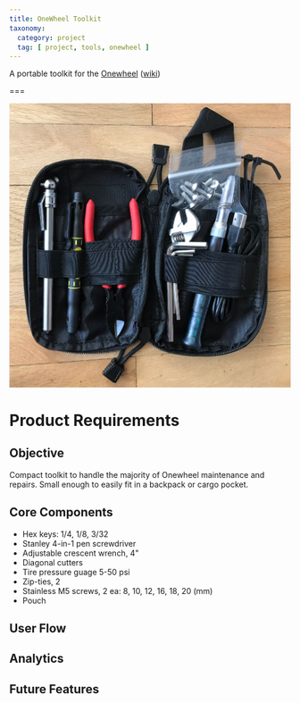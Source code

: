 ```yaml
---
title: OneWheel Toolkit
taxonomy:
  category: project
  tag: [ project, tools, onewheel ]
---
```


A portable toolkit for the [Onewheel](https://onewheel.com) ([wiki](http://onewheel.wiki))

===

![](toolkit.jpg)

# Product Requirements

## Objective
Compact toolkit to handle the majority of Onewheel maintenance and repairs. Small enough to easily fit in a backpack or cargo pocket.

## Core Components
- Hex keys: 1/4, 1/8, 3/32
- Stanley 4-in-1 pen screwdriver
- Adjustable crescent wrench, 4"
- Diagonal cutters
- Tire pressure guage 5-50 psi
- Zip-ties, 2
- Stainless M5 screws, 2 ea: 8, 10, 12, 16, 18, 20 (mm)
- Pouch

## User Flow

## Analytics

## Future Features


